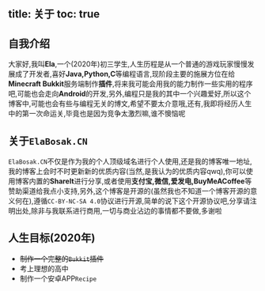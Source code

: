 title: 关于
toc: true
---

## 自我介绍

大家好,我叫**Ela**,一个(2020年)初三学生,人生历程是从一个普通的游戏玩家慢慢发展成了开发者,喜好**Java,Python,C**等编程语言,现阶段主要的施展方位在给**Minecraft Bukkit**服务端制作**插件**,将来我可能会用我的能力制作一些实用的程序吧,可能也会走向**Android**的开发,另外,编程只是我的其中一个兴趣爱好,所以这个博客中,可能也会有些与编程无关的博文,希望不要太介意哦,还有,我即将经历人生中的第一次命运关,毕竟也是因为竞争太激烈嘛,谁不懊恼呢

## 关于`ElaBosak.CN`

`ElaBosak.CN`不仅是作为我的个人顶级域名进行个人使用,还是我的博客唯一地址,我的博客上会时不时更新新的优质内容(当然,是我认为的优质内容qwq),你可以使用博客内置的**ShareIt**进行分享,或者使用**支付宝,微信,爱发电,BuyMeACoffee**等赞助渠道给我点小支持,另外,这个博客是开源的(虽然我也不知道一个博客开源的意义何在),遵循`CC-BY-NC-SA 4.0`协议进行开源,简单的说下这个开源协议吧,分享请注明出处,除非与我联系进行商用,一切与商业沾边的事情都不要做,多谢啦

## 人生目标(2020年)

- ~~制作一个完整的`Bukkit`插件~~
- 考上理想的高中
- 制作一个安卓APP`Recipe`
